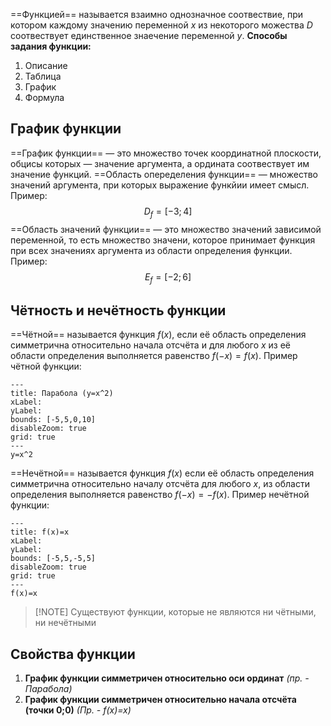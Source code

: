 ==Функцией== называется взаимно однозначное соотвествие, при котором каждому значению переменной $x$ из некоторого можества $D$ соотвествует единственное знаечение переменной $y$.
**Способы задания функции:**
1. Описание
2. Таблица
3. График
4. Формула
## График функции
==График функции== — это множество точек координатной плоскости, обцисы которых — значение аргумента, а ордината соотвествует им значение функций.
==Область опеределения функции== — множество значений аргумента, при которых выражение функйии имеет смысл. Пример:
$$
D_{f}= [-3; 4]
$$
==Область  значений функции== — это множество значений зависимой переменной, то есть множество значени, которое принимает функция при всех значениях аргумента из области определения функции. Пример:
$$
E_{f}=[-2;6]
$$
## Чётность и нечётность функции
==Чётной== называется функция $f(x)$, если её область определения симметрична относительно начала отсчёта и для любого $x$ из её области определения выполняется равенство $f(-x)=f(x)$. Пример чётной функции:

```functionplot
---
title: Парабола (y=x^2)
xLabel: 
yLabel: 
bounds: [-5,5,0,10]
disableZoom: true
grid: true
---
y=x^2
```
==Нечётной== называется функция $f(x)$ если её область определения симметрична относительно началу отсчёта для любого $x$, из области определения выполняется равенство $f(-x)=-f(x)$. Пример нечётной функции:

```functionplot
---
title: f(x)=x
xLabel: 
yLabel: 
bounds: [-5,5,-5,5]
disableZoom: true
grid: true
---
f(x)=x
```

> [!NOTE] Cуществуют функции, которые не являются ни чётными, ни нечётными

## Свойства функции
1. **График функции симметричен относительно оси ординат** *(пр. -  Парабола)*
2. **График функции симметричен относительно начала отсчёта (точки 0;0)** *(Пр. - f(x)=x)*
